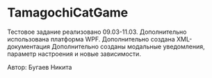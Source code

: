 # TamagochiCatGame
Тестовое задание реализовано 09.03-11.03.
Дополнительно использована платформа WPF. 
Дополнительно создана XML-документация
Дополнительно созданы модальные уведомления, параметр настроения и новые зависимости.

Автор: Бугаев Никита 
